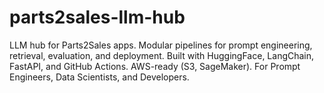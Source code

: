 # parts2sales-llm-hub
LLM hub for Parts2Sales apps. Modular pipelines for prompt engineering, retrieval, evaluation, and deployment. Built with HuggingFace, LangChain, FastAPI, and GitHub Actions. AWS-ready (S3, SageMaker). For Prompt Engineers, Data Scientists, and Developers.
